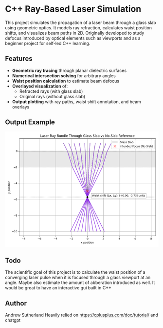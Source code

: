 # C++ Ray-Based Laser Simulation

This project simulates the propagation of a laser beam through a glass slab using geometric optics. It models ray refraction, calculates waist position shifts, and visualizes beam paths in 2D. Originally developed to study defocus introduced by optical elements such as viewports and as a beginner project for self-led C++ learning.

## Features

- **Geometric ray tracing** through planar dielectric surfaces
- **Numerical intersection solving** for arbitrary angles
- **Waist position calculation** to estimate beam defocus
- **Overlayed visualization** of:
  - Refracted rays (with glass slab)
  - Original rays (without glass slab)
- **Output plotting** with ray paths, waist shift annotation, and beam overlays

## Output Example

![Example ray plot](ViewportDefocusExample.png)

## Todo

The scientific goal of this project is to calculate the waist position of a converging laser pulse when it is focused through a glass viewport at an angle. Maybe also estimate the amount of abberation introduced as well.
It would be great to have an interactive gui built in C++

## Author
Andrew Sutherland
Heavily relied on https://cplusplus.com/doc/tutorial/ and chatgpt

